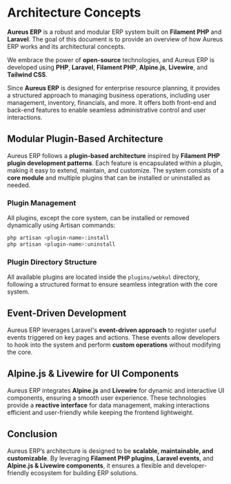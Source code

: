 # Architecture Concepts

**Aureus ERP** is a robust and modular ERP system built on **Filament PHP** and **Laravel**. The goal of this document is to provide an overview of how Aureus ERP works and its architectural concepts.

We embrace the power of **open-source** technologies, and Aureus ERP is developed using **PHP**, **Laravel**, **Filament PHP**, **Alpine.js**, **Livewire**, and **Tailwind CSS**.

Since **Aureus ERP** is designed for enterprise resource planning, it provides a structured approach to managing business operations, including user management, inventory, financials, and more. It offers both front-end and back-end features to enable seamless administrative control and user interactions.

## Modular Plugin-Based Architecture

Aureus ERP follows a **plugin-based architecture** inspired by **Filament PHP plugin development patterns**. Each feature is encapsulated within a plugin, making it easy to extend, maintain, and customize. The system consists of a **core module** and multiple plugins that can be installed or uninstalled as needed.

### Plugin Management

All plugins, except the core system, can be installed or removed dynamically using Artisan commands:

```sh
php artisan <plugin-name>:install
php artisan <plugin-name>:uninstall
```

### Plugin Directory Structure

All available plugins are located inside the `plugins/webkul` directory, following a structured format to ensure seamless integration with the core system.

## Event-Driven Development

Aureus ERP leverages Laravel's **event-driven approach** to register useful events triggered on key pages and actions. These events allow developers to hook into the system and perform **custom operations** without modifying the core.

## Alpine.js & Livewire for UI Components

Aureus ERP integrates **Alpine.js** and **Livewire** for dynamic and interactive UI components, ensuring a smooth user experience. These technologies provide a **reactive interface** for data management, making interactions efficient and user-friendly while keeping the frontend lightweight.

## Conclusion

Aureus ERP’s architecture is designed to be **scalable, maintainable, and customizable**. By leveraging **Filament PHP plugins**, **Laravel events**, and **Alpine.js & Livewire components**, it ensures a flexible and developer-friendly ecosystem for building ERP solutions.
